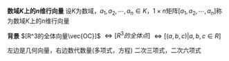**数域$K$上的$n$维行向量**
设$K$为数域，$a_1,a_2,\cdots,a_n\in K$，$1\times n$矩阵$[a_1,a_2,\cdots,a_n]$称为数域$K$上的$n$维行向量

**背景**
$[R^3的全体向量\vec{OC}]$
$\Leftrightarrow[R^3的全体点]$
$\Leftrightarrow[(a,b,c)|a,b,c\in R]$

左边是几何向量，右边数代数量(多项式，方程)
二次三项式，二次六项式